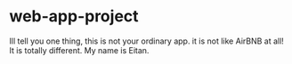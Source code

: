 # web-app-project
Ill tell you one thing, this is not your ordinary app. it is not like AirBNB at all!
It is totally different.
My name is Eitan.
